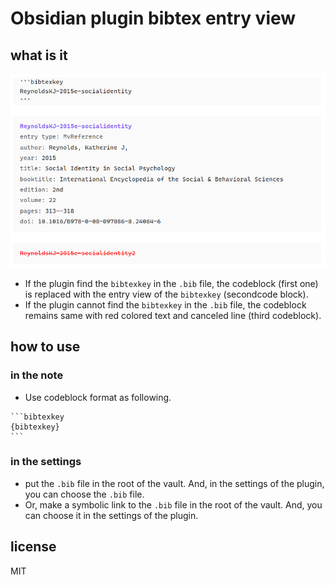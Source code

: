 # Obsidian plugin bibtex entry view

## what is it

![sample.png](sample.png)

- If the plugin find the `bibtexkey` in the `.bib` file, the codeblock (first one) is replaced with the entry view of the `bibtexkey` (secondcode block).
- If the plugin cannot find the `bibtexkey` in the `.bib` file, the codeblock remains same with red colored text and canceled line (third codeblock).

## how to use

### in the note

- Use codeblock format as following.
````
```bibtexkey
{bibtexkey}
```
````

### in the settings 

- put the `.bib` file in the root of the vault. And, in the settings of the plugin, you can choose the `.bib` file.
- Or, make a symbolic link to the `.bib` file in the root of the vault. And, you can choose it in the settings of the plugin.

## license

MIT

